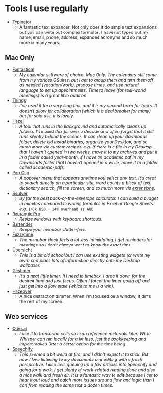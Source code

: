 # Tools I use regularly

- [Typinator](https://ergonis.com/typinator)
	- A fantastic text expander. Not only does it do simple text expansions but you can write out complex formulas. I have not typed out my name, email, phone, address, expanded acronyms and so much more in many years. 


## Mac Only
- [Fantastical](https://flexibits.com/fantastical)
	- *My calendar software of choice. Mac Only. The calendars still come from my various GSuites, but I get to group them and turn them off as needed (vacation/work), propose times, and use natural language to set up appointments. Time to leave (for real-world meetings) is a great little addition* 
- [Things](https://culturedcode.com/things/)
	- *I’ve used it for a very long time and it is my second brain for tasks. It doesn’t allow for collaboration (which is a deal breaker for many) but for solo use, it is lovely.*
- [Hazel](https://www.noodlesoft.com/)
	- *A tool that runs in the background and automatically cleans up folders. I’ve used this for over a decade and often forget that it still runs silently behind the scenes. It can clean up your downloads folder, delete old install binaries, organize your Desktop, and so much more via custom recipes. e.g. If there is a file in my Desktop that I haven’t opened in two weeks, move it to my archives and put it in a folder called year-month. If I have an academic pdf in my Downloads folder that I haven’t opened in a while, move it to a folder called academic-pdfs*
- [Pop Clip](https://www.popclip.app/)
	- *A popover menu that appears anytime you select any text. It’s great to search directly on a particular site, word counts a block of text, dictionary search, fill the screen, and so much more via [extensions](https://www.popclip.app/extensions/).*
- [Soulver](https://soulver.app/)
	- *By far the best back-of-the-envelope calculator. I can build a budget in minutes compared to writing formulas in Excel or Google Sheets. e.g.* `140k USD + 14% overhead as AUD`
- [Rectangle Pro](https://rectangleapp.com/pro)
	- *Resize windows with keyboard shortcuts.*
- [Bartender](https://www.macbartender.com/)
	- *Keeps your menubar clutter-free.* 
- [Fuzzytime](https://marcusolovsson.com/fuzzytime/)
	- *The menubar clock feels a lot less intimidating. I get reminders for meetings so I don’t always want to know the exact time.* 
- [Übersicht](https://tracesof.net/uebersicht/)
	- *This is a bit old school but I can use existing widgets (or write my own) and place lots of information directly onto my Desktop wallpaper.* 
- [Gestimer](https://maddin.io/gestimer/)
	- *It’s a neat little timer. If I need to timebox, I drag it down for the desired time and just focus. Often I forget the timer going off and just get into a flow state (which to me is a win).*
- [Hazeover](https://hazeover.com/)
	- A nice distraction dimmer. When I’m focused on a window, it dims the rest of my screen. 


## Web services

- [Otter.ai](https://otter.ai/referrals/A7P6BNK3)
	- *I use it to transcribe calls so I can reference materials later. While [Whisper](https://goodsnooze.gumroad.com/l/macwhisper) can run locally for a lot less, just the bookkeeping and import makes Otter a better option for the time being.*
- [Speechify](https://share.speechify.com/mzsrAvQ)
	- *This seemed a bit weird at first and I didn’t expect it to stick. But now I love listening to my documents and editing with a fresh perspective. I also love queuing up a few articles into Speechify and going for a walk. I get plenty of work-related reading done and also a nice walk and fresh air. It is a fantastic way to edit because I get to hear it out loud and catch more issues around flow and logic than I can from reading the same text a dozen times.*